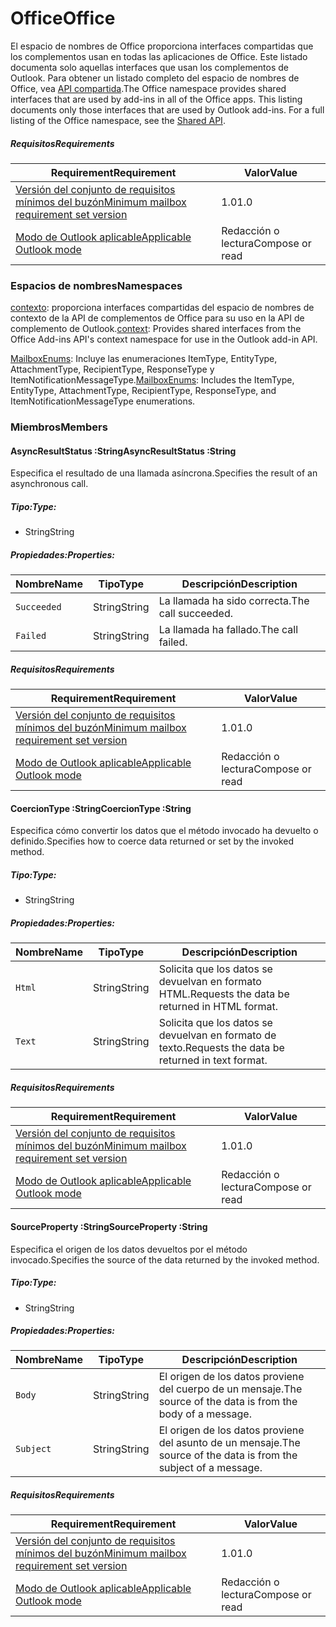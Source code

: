  

# <a name="office"></a><span data-ttu-id="66e51-101">Office</span><span class="sxs-lookup"><span data-stu-id="66e51-101">Office</span></span>

<span data-ttu-id="66e51-p101">El espacio de nombres de Office proporciona interfaces compartidas que los complementos usan en todas las aplicaciones de Office. Este listado documenta solo aquellas interfaces que usan los complementos de Outlook. Para obtener un listado completo del espacio de nombres de Office, vea [API compartida](/javascript/api/office).</span><span class="sxs-lookup"><span data-stu-id="66e51-p101">The Office namespace provides shared interfaces that are used by add-ins in all of the Office apps. This listing documents only those interfaces that are used by Outlook add-ins. For a full listing of the Office namespace, see the [Shared API](/javascript/api/office).</span></span>

##### <a name="requirements"></a><span data-ttu-id="66e51-104">Requisitos</span><span class="sxs-lookup"><span data-stu-id="66e51-104">Requirements</span></span>

|<span data-ttu-id="66e51-105">Requirement</span><span class="sxs-lookup"><span data-stu-id="66e51-105">Requirement</span></span>| <span data-ttu-id="66e51-106">Valor</span><span class="sxs-lookup"><span data-stu-id="66e51-106">Value</span></span>|
|---|---|
|[<span data-ttu-id="66e51-107">Versión del conjunto de requisitos mínimos del buzón</span><span class="sxs-lookup"><span data-stu-id="66e51-107">Minimum mailbox requirement set version</span></span>](/javascript/office/requirement-sets/outlook-api-requirement-sets)| <span data-ttu-id="66e51-108">1.0</span><span class="sxs-lookup"><span data-stu-id="66e51-108">1.0</span></span>|
|[<span data-ttu-id="66e51-109">Modo de Outlook aplicable</span><span class="sxs-lookup"><span data-stu-id="66e51-109">Applicable Outlook mode</span></span>](https://docs.microsoft.com/outlook/add-ins/#extension-points)| <span data-ttu-id="66e51-110">Redacción o lectura</span><span class="sxs-lookup"><span data-stu-id="66e51-110">Compose or read</span></span>|

### <a name="namespaces"></a><span data-ttu-id="66e51-111">Espacios de nombres</span><span class="sxs-lookup"><span data-stu-id="66e51-111">Namespaces</span></span>

<span data-ttu-id="66e51-112">[contexto](office.context.md): proporciona interfaces compartidas del espacio de nombres de contexto de la API de complementos de Office para su uso en la API de complemento de Outlook.</span><span class="sxs-lookup"><span data-stu-id="66e51-112">[context](office.context.md): Provides shared interfaces from the Office Add-ins API's context namespace for use in the Outlook add-in API.</span></span>

<span data-ttu-id="66e51-113">[MailboxEnums](/javascript/api/outlook/office.mailboxenums.attachmenttype): Incluye las enumeraciones ItemType, EntityType, AttachmentType, RecipientType, ResponseType y ItemNotificationMessageType.</span><span class="sxs-lookup"><span data-stu-id="66e51-113">[MailboxEnums](/javascript/api/outlook/office.mailboxenums.attachmenttype): Includes the ItemType, EntityType, AttachmentType, RecipientType, ResponseType, and ItemNotificationMessageType enumerations.</span></span>

### <a name="members"></a><span data-ttu-id="66e51-114">Miembros</span><span class="sxs-lookup"><span data-stu-id="66e51-114">Members</span></span>

####  <a name="asyncresultstatus-string"></a><span data-ttu-id="66e51-115">AsyncResultStatus :String</span><span class="sxs-lookup"><span data-stu-id="66e51-115">AsyncResultStatus :String</span></span>

<span data-ttu-id="66e51-116">Especifica el resultado de una llamada asíncrona.</span><span class="sxs-lookup"><span data-stu-id="66e51-116">Specifies the result of an asynchronous call.</span></span>

##### <a name="type"></a><span data-ttu-id="66e51-117">Tipo:</span><span class="sxs-lookup"><span data-stu-id="66e51-117">Type:</span></span>

*   <span data-ttu-id="66e51-118">String</span><span class="sxs-lookup"><span data-stu-id="66e51-118">String</span></span>

##### <a name="properties"></a><span data-ttu-id="66e51-119">Propiedades:</span><span class="sxs-lookup"><span data-stu-id="66e51-119">Properties:</span></span>

|<span data-ttu-id="66e51-120">Nombre</span><span class="sxs-lookup"><span data-stu-id="66e51-120">Name</span></span>| <span data-ttu-id="66e51-121">Tipo</span><span class="sxs-lookup"><span data-stu-id="66e51-121">Type</span></span>| <span data-ttu-id="66e51-122">Descripción</span><span class="sxs-lookup"><span data-stu-id="66e51-122">Description</span></span>|
|---|---|---|
|`Succeeded`| <span data-ttu-id="66e51-123">String</span><span class="sxs-lookup"><span data-stu-id="66e51-123">String</span></span>|<span data-ttu-id="66e51-124">La llamada ha sido correcta.</span><span class="sxs-lookup"><span data-stu-id="66e51-124">The call succeeded.</span></span>|
|`Failed`| <span data-ttu-id="66e51-125">String</span><span class="sxs-lookup"><span data-stu-id="66e51-125">String</span></span>|<span data-ttu-id="66e51-126">La llamada ha fallado.</span><span class="sxs-lookup"><span data-stu-id="66e51-126">The call failed.</span></span>|

##### <a name="requirements"></a><span data-ttu-id="66e51-127">Requisitos</span><span class="sxs-lookup"><span data-stu-id="66e51-127">Requirements</span></span>

|<span data-ttu-id="66e51-128">Requirement</span><span class="sxs-lookup"><span data-stu-id="66e51-128">Requirement</span></span>| <span data-ttu-id="66e51-129">Valor</span><span class="sxs-lookup"><span data-stu-id="66e51-129">Value</span></span>|
|---|---|
|[<span data-ttu-id="66e51-130">Versión del conjunto de requisitos mínimos del buzón</span><span class="sxs-lookup"><span data-stu-id="66e51-130">Minimum mailbox requirement set version</span></span>](/javascript/office/requirement-sets/outlook-api-requirement-sets)| <span data-ttu-id="66e51-131">1.0</span><span class="sxs-lookup"><span data-stu-id="66e51-131">1.0</span></span>|
|[<span data-ttu-id="66e51-132">Modo de Outlook aplicable</span><span class="sxs-lookup"><span data-stu-id="66e51-132">Applicable Outlook mode</span></span>](https://docs.microsoft.com/outlook/add-ins/#extension-points)| <span data-ttu-id="66e51-133">Redacción o lectura</span><span class="sxs-lookup"><span data-stu-id="66e51-133">Compose or read</span></span>|
####  <a name="coerciontype-string"></a><span data-ttu-id="66e51-134">CoercionType :String</span><span class="sxs-lookup"><span data-stu-id="66e51-134">CoercionType :String</span></span>

<span data-ttu-id="66e51-135">Especifica cómo convertir los datos que el método invocado ha devuelto o definido.</span><span class="sxs-lookup"><span data-stu-id="66e51-135">Specifies how to coerce data returned or set by the invoked method.</span></span>

##### <a name="type"></a><span data-ttu-id="66e51-136">Tipo:</span><span class="sxs-lookup"><span data-stu-id="66e51-136">Type:</span></span>

*   <span data-ttu-id="66e51-137">String</span><span class="sxs-lookup"><span data-stu-id="66e51-137">String</span></span>

##### <a name="properties"></a><span data-ttu-id="66e51-138">Propiedades:</span><span class="sxs-lookup"><span data-stu-id="66e51-138">Properties:</span></span>

|<span data-ttu-id="66e51-139">Nombre</span><span class="sxs-lookup"><span data-stu-id="66e51-139">Name</span></span>| <span data-ttu-id="66e51-140">Tipo</span><span class="sxs-lookup"><span data-stu-id="66e51-140">Type</span></span>| <span data-ttu-id="66e51-141">Descripción</span><span class="sxs-lookup"><span data-stu-id="66e51-141">Description</span></span>|
|---|---|---|
|`Html`| <span data-ttu-id="66e51-142">String</span><span class="sxs-lookup"><span data-stu-id="66e51-142">String</span></span>|<span data-ttu-id="66e51-143">Solicita que los datos se devuelvan en formato HTML.</span><span class="sxs-lookup"><span data-stu-id="66e51-143">Requests the data be returned in HTML format.</span></span>|
|`Text`| <span data-ttu-id="66e51-144">String</span><span class="sxs-lookup"><span data-stu-id="66e51-144">String</span></span>|<span data-ttu-id="66e51-145">Solicita que los datos se devuelvan en formato de texto.</span><span class="sxs-lookup"><span data-stu-id="66e51-145">Requests the data be returned in text format.</span></span>|

##### <a name="requirements"></a><span data-ttu-id="66e51-146">Requisitos</span><span class="sxs-lookup"><span data-stu-id="66e51-146">Requirements</span></span>

|<span data-ttu-id="66e51-147">Requirement</span><span class="sxs-lookup"><span data-stu-id="66e51-147">Requirement</span></span>| <span data-ttu-id="66e51-148">Valor</span><span class="sxs-lookup"><span data-stu-id="66e51-148">Value</span></span>|
|---|---|
|[<span data-ttu-id="66e51-149">Versión del conjunto de requisitos mínimos del buzón</span><span class="sxs-lookup"><span data-stu-id="66e51-149">Minimum mailbox requirement set version</span></span>](/javascript/office/requirement-sets/outlook-api-requirement-sets)| <span data-ttu-id="66e51-150">1.0</span><span class="sxs-lookup"><span data-stu-id="66e51-150">1.0</span></span>|
|[<span data-ttu-id="66e51-151">Modo de Outlook aplicable</span><span class="sxs-lookup"><span data-stu-id="66e51-151">Applicable Outlook mode</span></span>](https://docs.microsoft.com/outlook/add-ins/#extension-points)| <span data-ttu-id="66e51-152">Redacción o lectura</span><span class="sxs-lookup"><span data-stu-id="66e51-152">Compose or read</span></span>|
####  <a name="sourceproperty-string"></a><span data-ttu-id="66e51-153">SourceProperty :String</span><span class="sxs-lookup"><span data-stu-id="66e51-153">SourceProperty :String</span></span>

<span data-ttu-id="66e51-154">Especifica el origen de los datos devueltos por el método invocado.</span><span class="sxs-lookup"><span data-stu-id="66e51-154">Specifies the source of the data returned by the invoked method.</span></span>

##### <a name="type"></a><span data-ttu-id="66e51-155">Tipo:</span><span class="sxs-lookup"><span data-stu-id="66e51-155">Type:</span></span>

*   <span data-ttu-id="66e51-156">String</span><span class="sxs-lookup"><span data-stu-id="66e51-156">String</span></span>

##### <a name="properties"></a><span data-ttu-id="66e51-157">Propiedades:</span><span class="sxs-lookup"><span data-stu-id="66e51-157">Properties:</span></span>

|<span data-ttu-id="66e51-158">Nombre</span><span class="sxs-lookup"><span data-stu-id="66e51-158">Name</span></span>| <span data-ttu-id="66e51-159">Tipo</span><span class="sxs-lookup"><span data-stu-id="66e51-159">Type</span></span>| <span data-ttu-id="66e51-160">Descripción</span><span class="sxs-lookup"><span data-stu-id="66e51-160">Description</span></span>|
|---|---|---|
|`Body`| <span data-ttu-id="66e51-161">String</span><span class="sxs-lookup"><span data-stu-id="66e51-161">String</span></span>|<span data-ttu-id="66e51-162">El origen de los datos proviene del cuerpo de un mensaje.</span><span class="sxs-lookup"><span data-stu-id="66e51-162">The source of the data is from the body of a message.</span></span>|
|`Subject`| <span data-ttu-id="66e51-163">String</span><span class="sxs-lookup"><span data-stu-id="66e51-163">String</span></span>|<span data-ttu-id="66e51-164">El origen de los datos proviene del asunto de un mensaje.</span><span class="sxs-lookup"><span data-stu-id="66e51-164">The source of the data is from the subject of a message.</span></span>|

##### <a name="requirements"></a><span data-ttu-id="66e51-165">Requisitos</span><span class="sxs-lookup"><span data-stu-id="66e51-165">Requirements</span></span>

|<span data-ttu-id="66e51-166">Requirement</span><span class="sxs-lookup"><span data-stu-id="66e51-166">Requirement</span></span>| <span data-ttu-id="66e51-167">Valor</span><span class="sxs-lookup"><span data-stu-id="66e51-167">Value</span></span>|
|---|---|
|[<span data-ttu-id="66e51-168">Versión del conjunto de requisitos mínimos del buzón</span><span class="sxs-lookup"><span data-stu-id="66e51-168">Minimum mailbox requirement set version</span></span>](/javascript/office/requirement-sets/outlook-api-requirement-sets)| <span data-ttu-id="66e51-169">1.0</span><span class="sxs-lookup"><span data-stu-id="66e51-169">1.0</span></span>|
|[<span data-ttu-id="66e51-170">Modo de Outlook aplicable</span><span class="sxs-lookup"><span data-stu-id="66e51-170">Applicable Outlook mode</span></span>](https://docs.microsoft.com/outlook/add-ins/#extension-points)| <span data-ttu-id="66e51-171">Redacción o lectura</span><span class="sxs-lookup"><span data-stu-id="66e51-171">Compose or read</span></span>|